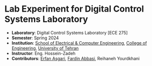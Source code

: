 # Lab Experiment for Digital Control Systems Laboratory
- **Laboratory**: Digital Control Systems Laboratory [ECE 275]
- **Semester**: Spring 2024
- **Institution**: [School of Electrical & Computer Engineering](https://ece.ut.ac.ir/en/), [College of Engineering](https://eng.ut.ac.ir/en), [University of Tehran](https://ut.ac.ir/en)
- **Instructor**: Eng. Hossein-Zadeh
- **Contributors**: [Erfan Asgari](https://github.com/erfanasgari21), [Fardin Abbasi](https://github.com/fardinabbasi), Reihaneh Yourdkhani
